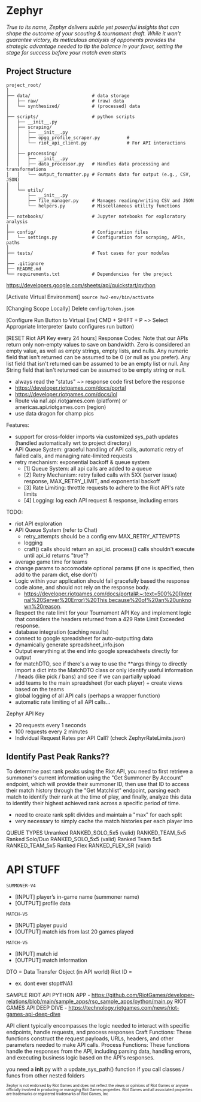 # Zephyr

*True to its name, Zephyr delivers subtle yet powerful insights that can shape the outcome of your scouting & tournament draft. While it won’t guarantee victory, its meticulous analysis of opponents provides the strategic advantage needed to tip the balance in your favor, setting the stage for success before your match even starts*

## Project Structure
```
project_root/
│
├── data/                       # data storage
│   ├── raw/                    # (raw) data
│   └── synthesized/            # (processed) data
│
├── scripts/                    # python scripts
│   ├── __init__.py
│   ├── scraping/
│   │   ├── __init__.py
│   │   ├── opgg_profile_scraper.py          # 
│   │   └── riot_api_client.py               # For API interactions
│   │
│   ├── processing/
│   │   ├── __init__.py
│   │   ├── data_processor.py   # Handles data processing and transformations
│   │   └── output_formatter.py # Formats data for output (e.g., CSV, JSON)
│   │
│   └── utils/
│       ├── __init__.py
│       ├── file_manager.py     # Manages reading/writing CSV and JSON
│       └── helpers.py          # Miscellaneous utility functions
│
├── notebooks/                  # Jupyter notebooks for exploratory analysis
│
├── config/                     # Configuration files
│   └── settings.py             # Configuration for scraping, APIs, paths
│
├── tests/                      # Test cases for your modules
│
├── .gitignore
├── README.md
└── requirements.txt            # Dependencies for the project

```

https://developers.google.com/sheets/api/quickstart/python

[Activate Virtual Environment] `source hw2-env/bin/activate`

[Changing Scope Locally] Delete `config/token.json`

[Configure Run Button to Virtual Env] CMD + SHIFT + P ~> Select Appropriate Interpreter (auto configures run button)

[RESET Riot API Key every 24 hours] Response Codes: Note that our APIs return only non-empty values to save on bandwidth. Zero is considered an empty value, as well as empty strings, empty lists, and nulls. Any numeric field that isn't returned can be assumed to be 0 (or null as you prefer). Any list field that isn't returned can be assumed to be an empty list or null. Any String field that isn't returned can be assumed to be empty string or null.
- always read the "status" ~> response code first before the response 
- https://developer.riotgames.com/docs/portal
- https://developer.riotgames.com/docs/lol 
- Route via na1.api.riotgames.com (platform) or americas.api.riotgames.com (region)
- use data dragon for champ pics 

Features: 
- support for cross-folder imports via customized sys_path updates (handled automatically wrt to project directory)
- API Queue System: graceful handling of API calls, automatic retry of failed calls, and managing rate-limited requests
- retry mechanism: exponential backoff & queue system 
    - [1] Queue System: all api calls are added to a queue
    - [2] Retry Mechanism: retry failed calls with 5XX (server issue) response, MAX_RETRY_LIMIT, and exponential backoff
    - [3] Rate Limiting: throttle requests to adhere to the Riot API's rate limits
    - [4] Logging: log each API request & response, including errors


TODO: 
- riot API exploration
- API Queue System (refer to Chat)
    - retry_attempts should be a config env MAX_RETRY_ATTEMPTS
    - logging
    - craft() calls should return an api_id. process() calls shouldn't execute until api_id returns "true"?
- average game time for teams 
- change params to accomodate optional params (if one is specified, then add to the param dict, else don't)
- Logic within your application should fail gracefully based the response code alone, and should not rely on the response body.
    - https://developer.riotgames.com/docs/portal#:~:text=500%20(Internal%20Server%20Error)%20This,because%20of%20an%20unknown%20reason.
- Respect the rate limit for your Tournament API Key and implement logic that considers the headers returned from a 429 Rate Limit Exceeded response.
- database integration (caching results)
- connect to google spreadsheet for auto-outputting data
- dynamically generate spreadsheet_info.json
- Output everything at the end into google spreadsheets directly for output
- for matchDTO, see if there's a way to use the **args thingy to directly import a dict into the MatchDTO class or only identify useful information / heads (like pick / bans) and see if we can partially upload
- add teams to the main spreadsheet (for each player) + create views based on the teams
- global logging of all API calls (perhaps a wrapper function)
- automatic rate limiting of all API calls... 

Zephyr API Key
- 20 requests every 1 seconds
- 100 requests every 2 minutes
- Individual Request Rates per API Call? (check ZephyrRateLimits.json)

## Identify Past Peak Ranks??
To determine past rank peaks using the Riot API, you need to first retrieve a summoner's current information using the "Get Summoner By Account" endpoint, which will provide their summoner ID, then use that ID to access their match history through the "Get Matchlist" endpoint, parsing each match to identify their rank at the time of play, and finally, analyze this data to identify their highest achieved rank across a specific period of time. 
- need to create rank split divides and maintain a "max" for each split
- very necessary to simply cache the match histories per each player imo



QUEUE TYPES
Unranked
    RANKED_SOLO_5x5 (valid)
    RANKED_TEAM_5x5
Ranked Solo/Duo
    RANKED_SOLO_5x5 (valid)
Ranked Team 5x5
    RANKED_TEAM_5x5
Ranked Flex
    RANKED_FLEX_SR  (valid)


# API STUFF
`SUMMONER-V4` 
- [INPUT] player’s in-game name (summoner name)
- [OUTPUT] profile data

`MATCH-V5` 
- [INPUT] player puuid
- [OUTPUT] match ids from last 20 games played

`MATCH-V5` 
- [INPUT] match id
- [OUTPUT] match information

DTO = Data Transfer Object (in API world)
Riot ID = <IGN><TAG>
- ex. dont ever stop#NA1


SAMPLE RIOT API PYTHON APP - https://github.com/RiotGames/developer-relations/blob/main/sample_apps/rso_sample_apps/python/main.py
RIOT GAMES API DEEP DIVE - https://technology.riotgames.com/news/riot-games-api-deep-dive

API client typically encompasses the logic needed to interact with specific endpoints, handle requests, and process responses
Craft Functions: These functions construct the request payloads, URLs, headers, and other parameters needed to make API calls.
Process Functions: These functions handle the responses from the API, including parsing data, handling errors, and executing business logic based on the API's responses.

you need a __init__.py with a update_sys_path() function if you call classes / funcs from other nested folders 



<sub><sup>Zephyr is not endorsed by Riot Games and does not reflect the views or opinions of Riot Games or anyone officially involved in producing or managing Riot Games properties. Riot Games and all associated properties are trademarks or registered trademarks of Riot Games, Inc</sup></sub>